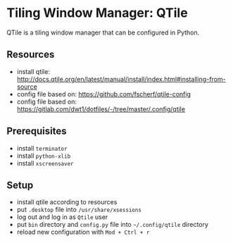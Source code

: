 # Tiling Window Manager: QTile 
QTile is a tiling window manager that can be configured in Python.

## Resources
- install qtile: http://docs.qtile.org/en/latest/manual/install/index.html#installing-from-source
- config file based on: https://github.com/fscherf/qtile-config
- config file based on: https://gitlab.com/dwt1/dotfiles/-/tree/master/.config/qtile

## Prerequisites
- install `terminator`
- install `python-xlib`
- install `xscreensaver` 

## Setup
- install qtile according to resources  
- put `.desktop` file into `/usr/share/xsessions`  
- log out and log in as `Qtile` user  
- put `bin` directory and `config.py` file into `~/.config/qtile` directory  
- reload new configuration with `Mod + Ctrl + r`  
